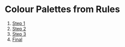 # Colour Palettes from Rules 

1. [Step 1](Step01/)
2. [Step 2](Step02/)
3. [Step 3](Step03/)
4. [Final](Final/)
